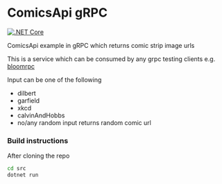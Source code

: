 # ComicsApi gRPC

[![.NET Core](https://github.com/ParagRaut/ComicsApiGrpc/actions/workflows/main.yml/badge.svg)](https://github.com/ParagRaut/ComicsApiGrpc/actions/workflows/main.yml)

ComicsApi example in gRPC which returns comic strip image urls

This is a service which can be consumed by any grpc testing clients e.g. [bloomrpc](https://appimage.github.io/BloomRPC/)

Input can be one of the following
- dilbert
- garfield
- xkcd
- calvinAndHobbs
- no/any random input returns random comic url


### Build instructions

After cloning the repo

```zsh
cd src
dotnet run
```
